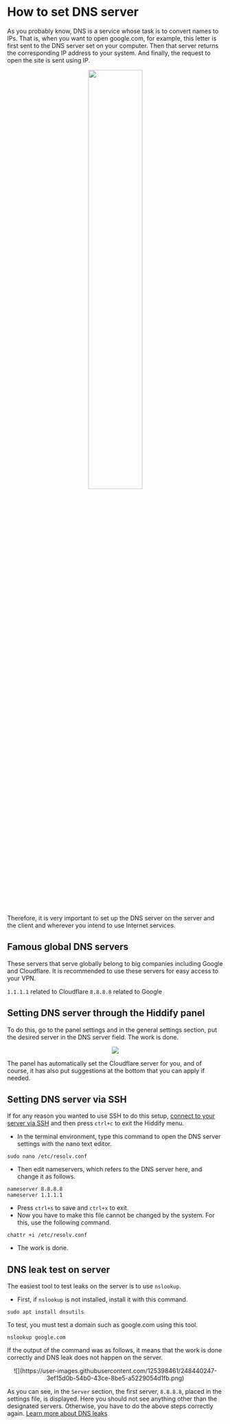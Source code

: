 

# How to set DNS server

As you probably know, DNS is a service whose task is to convert names to IPs. That is, when you want to open google.com, for example, this letter is first sent to the DNS server set on your computer. Then that server returns the corresponding IP address to your system. And finally, the request to open the site is sent using IP.

<div align=center markdown=1>
<img width=50% src="https://github.com/hiddify/hiddify-config/assets/125398461/8b1ce774-3268-4c42-ae0a-02553feb3b26" />
</div>

Therefore, it is very important to set up the DNS server on the server and the client and wherever you intend to use Internet services.

## Famous global DNS servers
These servers that serve globally belong to big companies including Google and Cloudflare. It is recommended to use these servers for easy access to your VPN.

`1.1.1.1` related to Cloudflare
`8.8.8.8` related to Google

## Setting DNS server through the Hiddify panel
To do this, go to the panel settings and in the general settings section, put the desired server in the DNS server field. The work is done.

<div align=center markdown=1>
<img src="https://github.com/hiddify/hiddify-config/assets/125398461/1145521a-cfd2-492b-99d0-83559c20ab15" />
</div>


The panel has automatically set the Cloudflare server for you, and of course, it has also put suggestions at the bottom that you can apply if needed.

## Setting DNS server via SSH
If for any reason you wanted to use SSH to do this setup, [connect to your server via SSH](/manager/wiki/How-to-connect-to-server-via-SSH) and then press `ctrl+c` to exit the Hiddify menu.
* In the terminal environment, type this command to open the DNS server settings with the nano text editor.

```
sudo nano /etc/resolv.conf
```
* Then edit nameservers, which refers to the DNS server here, and change it as follows.

```
nameserver 8.8.8.8
nameserver 1.1.1.1
```
* Press `ctrl+s` to save and `ctrl+x` to exit.
* Now you have to make this file cannot be changed by the system. For this, use the following command.

```
chattr +i /etc/resolv.conf
```
* The work is done.

## DNS leak test on server
The easiest tool to test leaks on the server is to use `nslookup`.

- First, if `nslookup` is not installed, install it with this command.

```
sudo apt install dnsutils
```
To test, you must test a domain such as google.com using this tool.

```
nslookup google.com
```
If the output of the command was as follows, it means that the work is done correctly and DNS leak does not happen on the server.
<div align=center markdown=1>
![](https://user-images.githubusercontent.com/125398461/248440247-3ef15d0b-54b0-43ce-8be5-a5229054d1fb.png)
</div>

As you can see, in the `Server` section, the first server, `8.8.8.8`, placed in the settings file, is displayed. Here you should not see anything other than the designated servers. Otherwise, you have to do the above steps correctly again. [Learn more about DNS leaks](https://github-com.translate.goog/hiddify/hiddify-config/discussions/859?_x_tr_sl=fa&_x_tr_tl=en&_x_tr_hl=en&_x_tr_pto=wapp)